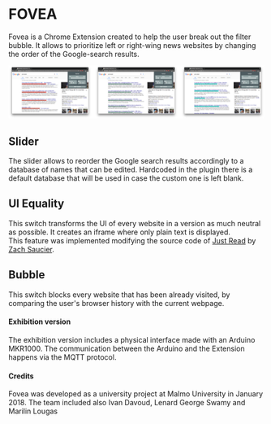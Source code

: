 # FOVEA

Fovea is a Chrome Extension created to help the user break out the filter bubble. It allows to prioritize left or right-wing news websites by changing the order of the Google-search results.

![image](img/screen.png)

## Slider
The slider allows to reorder the Google search results accordingly to a database of names that can be edited.
Hardcoded in the plugin there is a default database that will be used in case the custom one is left blank.

## UI Equality
This switch transforms the UI of every website in a version as much neutral as possible. It creates an iframe where only plain text is displayed.<br>
This feature was implemented modifying the source code of [Just Read](https://github.com/ZachSaucier/Just-Read) by [Zach Saucier](https://github.com/ZachSaucier).

## Bubble
This switch blocks every website that has been already visited, by comparing the user's browser history with the current webpage.

#### Exhibition version
The exhibition version includes a physical interface made with an Arduino MKR1000. The communication between the Arduino and the Extension happens via the MQTT protocol.

#### Credits
Fovea was developed as a university project at Malmo University in January 2018. The team included also Ivan Davoud, Lenard George Swamy and Marilin Lougas
